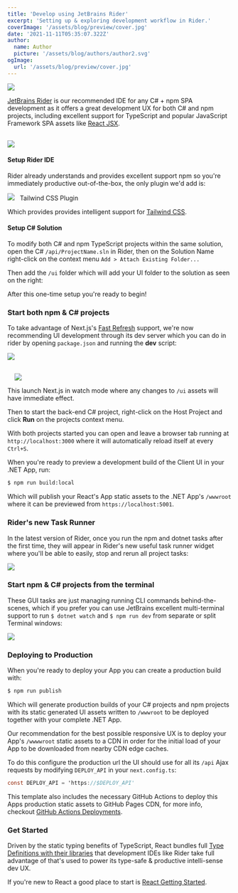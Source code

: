 ```yaml
---
title: 'Develop using JetBrains Rider'
excerpt: 'Setting up & exploring development workflow in Rider.'
coverImage: '/assets/blog/preview/cover.jpg'
date: '2021-11-11T05:35:07.322Z'
author:
  name: Author
  picture: '/assets/blog/authors/author2.svg'
ogImage:
  url: '/assets/blog/preview/cover.jpg'
---
```


<a href="https://www.jetbrains.com/rider/">
<img src="https://raw.githubusercontent.com/ServiceStack/docs/master/docs/images/svg/rider.svg" 
     class="sm:float-left mr-8 w-24 h-24" style="margin-top:0"></a>

[JetBrains Rider](https://www.jetbrains.com/rider/) is our recommended IDE for any C# + npm SPA development as it
offers a great development UX for both C# and npm projects, including excellent support
for TypeScript and popular JavaScript Framework SPA assets like [React JSX](https://www.typescriptlang.org/docs/handbook/jsx.html).

<img src="https://raw.githubusercontent.com/ServiceStack/docs/master/docs/images/spa/nextjs-rider-sln.png"
class="sm:float-right w-60 ml-8" style="margin-top:1rem">

#### Setup Rider IDE

Rider already understands and provides excellent support npm so you're immediately productive out-of-the-box,
the only plugin we'd add is:

<a href="https://plugins.jetbrains.com/plugin/15321-tailwind-css" class="text-2xl flex items-center" style="text-decoration:none">
     <img src="https://raw.githubusercontent.com/ServiceStack/docs/master/docs/images/svg/tailwindcss.svg" class="sm:float-left w-12 h-12" style="margin:0 .5rem 0 0">
     <span class="">Tailwind CSS Plugin</span>
</a>

Which provides provides intelligent support for [Tailwind CSS](https://tailwindcss.com).

#### Setup C# Solution

To modify both C# and npm TypeScript projects within the same solution, open the C#
`/api/ProjectName.sln` in Rider, then on the Solution Name right-click on the context menu
`Add > Attach Existing Folder...`

Then add the `/ui` folder which will add your UI folder to the solution as seen on the right:

After this one-time setup you're ready to begin!

### Start both npm & C# projects

To take advantage of Next.js's [Fast Refresh](https://nextjs.org/docs/basic-features/fast-refresh) support, we're now 
recommending UI development through its dev server which you can do in rider by opening `package.json` and running the
**dev** script:

![](https://github.com/ServiceStack/docs/raw/master/docs/images/spa/nextjs-scripts.png)


<img src="https://github.com/ServiceStack/docs/raw/master/docs/images/spa/vue-vite-run-tennistraining.png"
class="sm:float-right w-72" style="margin: 1rem 0 0 1rem">

This launch Next.js in watch mode where any changes to `/ui` assets will have immediate effect.

Then to start the back-end C# project, right-click on the Host Project and click **Run** on the projects context menu.

With both projects started you can open and leave a browser tab running at `http://localhost:3000`
where it will automatically reload itself at every `Ctrl+S`.

When you're ready to preview a development build of the Client UI in your .NET App, run:

```bash
$ npm run build:local
```

Which will publish your React's App static assets to the .NET App's `/wwwroot` where it can be previewed from
`https://localhost:5001`.

### Rider's new Task Runner

In the latest version of Rider, once you run the npm and dotnet tasks after the first time, they will appear in Rider's
new useful task runner widget where you'll be able to easily, stop and rerun all project tasks:

![](https://github.com/ServiceStack/docs/raw/master/docs/images/spa/rider-run-widget.png)

### Start npm & C# projects from the terminal

These GUI tasks are just managing running CLI commands behind-the-scenes, which if you prefer you can use JetBrains
excellent multi-terminal support to run `$ dotnet watch` and `$ npm run dev` from separate or split Terminal windows:

![](https://github.com/ServiceStack/docs/raw/master/docs/images/spa/vue-vite-rider-terminals.png)

### Deploying to Production

When you're ready to deploy your App you can create a production build with:

```bash
$ npm run publish
```

Which will generate production builds of your C# projects and npm projects with its static generated UI assets
written to `/wwwroot` to be deployed together with your complete .NET App.

Our recommendation for the best possible responsive UX is to deploy your App's `/wwwwroot` static assets to a CDN in
order for the initial load of your App to be downloaded from nearby CDN edge caches.

To do this configure the production url the UI should use for all its `/api` Ajax requests by modifying
`DEPLOY_API` in your `next.config.ts`:

```csharp
const DEPLOY_API = 'https://$DEPLOY_API'
```

This template also includes the necessary GitHub Actions to deploy this Apps production static assets to GitHub Pages CDN,
for more info, checkout [GitHub Actions Deployments](/posts/deploy).

### Get Started

Driven by the static typing benefits of TypeScript, React bundles full 
[Type Definitions with their libraries](https://reactjs.org/docs/static-type-checking.html#type-definitions)
that development IDEs like Rider take full advantage of that's used to power its type-safe & productive intelli-sense dev UX.

If you're new to React a good place to start is
[React Getting Started](https://reactjs.org/docs/getting-started.html).
